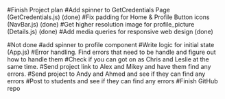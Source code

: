 #Finish Project plan 
#Add spinner to GetCredentials Page (GetCredentials.js) (done)
#Fix padding for Home & Profile Button icons (NavBar.js) (done)
#Get higher resolution image for profile_picture (Details.js)  (done)
#Add media queries for responsive web design (done)

#Not done
#add spinner to profile component 
#Write logic for initial state (App.js)
#Error handling. Find errors that need to be handle and figure out how to handle them
#Check if you can got on as Chris and Leslie at the same time. 
#Send project link to Alex and Mikey and have them find any errors. 
#Send project to Andy and Ahmed and see if they can find any errors 
#Post to students and see if they can find any errors 
#Finish GitHub repo